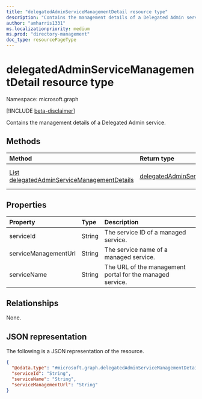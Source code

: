 ```yaml
---
title: "delegatedAdminServiceManagementDetail resource type"
description: "Contains the management details of a Delegated Admin service."
author: "amharris1331"
ms.localizationpriority: medium
ms.prod: "directory-management"
doc_type: resourcePageType
---
```


# delegatedAdminServiceManagementDetail resource type

Namespace: microsoft.graph

[!INCLUDE [beta-disclaimer](../../includes/beta-disclaimer.md)]

Contains the management details of a Delegated Admin service.

## Methods
|Method|Return type|Description|
|:---|:---|:---|
|[List delegatedAdminServiceManagementDetails](../api/tenantrelationship-list-delegatedadminservicemanagementdetails.md)|[delegatedAdminServiceManagementDetail](../resources/delegatedadminservicemanagementdetail.md)|Get a list of the [delegatedAdminServiceManagementDetail](../resources/delegatedAdminServiceManagementDetail.md) objects and their properties.|
## Properties
|Property|Type|Description|
|:---|:---|:---|
|serviceId|String|The service ID of a managed service.|
|serviceManagementUrl|String|The service name of a managed service.|
|serviceName|String|The URL of the management portal for the managed service.|

## Relationships
None.

## JSON representation
The following is a JSON representation of the resource.
<!-- {
  "blockType": "resource",
  "@odata.type": "microsoft.graph.delegatedAdminServiceManagementDetail"
}
-->
``` json
{
  "@odata.type": "#microsoft.graph.delegatedAdminServiceManagementDetail",
  "serviceId": "String",
  "serviceName": "String",
  "serviceManagementUrl": "String"
}
```

